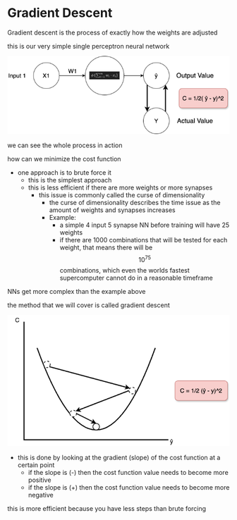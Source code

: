 # Gradient Descent

Gradient descent is the process of exactly how the weights are adjusted

this is our very simple single perceptron neural network

![Gradient Descent 1](./Gradient%20Descent%201.png)

we can see the whole process in action

how can we minimize the cost function

- one approach is to brute force it
  - this is the simplest approach
  - this is less efficient if there are more weights or more synapses
    - this issue is commonly called the curse of dimensionality
      - the curse of dimensionality describes the time issue as the amount of weights and synapses increases
      - Example:
        - a simple 4 input 5 synapse NN before training will have 25 weights
        - if there are 1000 combinations that will be tested for each weight, that means there will be $$10^{75}$$combinations, which even the worlds fastest supercomputer cannot do in a reasonable timeframe

NNs get more complex than the example above

the method that we will cover is called gradient descent

![Gradient Descent 2](./Gradient%20Descent%202.png)

- this is done by looking at the gradient (slope) of the cost function at a certain point
  - if the slope is (-) then the cost function value needs to become more positive
  - if the slope is (+) then the cost function value needs to become more negative

this is more efficient because you have less steps than brute forcing
